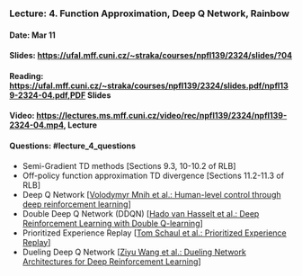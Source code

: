 ### Lecture: 4. Function Approximation, Deep Q Network, Rainbow
#### Date: Mar 11
#### Slides: https://ufal.mff.cuni.cz/~straka/courses/npfl139/2324/slides/?04
#### Reading: https://ufal.mff.cuni.cz/~straka/courses/npfl139/2324/slides.pdf/npfl139-2324-04.pdf,PDF Slides
#### Video: https://lectures.ms.mff.cuni.cz/video/rec/npfl139/2324/npfl139-2324-04.mp4, Lecture
#### Questions: #lecture_4_questions

- Semi-Gradient TD methods [Sections 9.3, 10-10.2 of RLB]
- Off-policy function approximation TD divergence [Sections 11.2-11.3 of RLB]
- Deep Q Network [[Volodymyr Mnih et al.: Human-level control through deep reinforcement learning](https://storage.googleapis.com/deepmind-media/dqn/DQNNaturePaper.pdf)]
- Double Deep Q Network (DDQN) [[Hado van Hasselt et al.: Deep Reinforcement Learning with Double Q-learning](https://arxiv.org/abs/1509.06461)]
- Prioritized Experience Replay [[Tom Schaul et al.: Prioritized Experience Replay](https://arxiv.org/abs/1511.05952)]
- Dueling Deep Q Network [[Ziyu Wang et al.: Dueling Network Architectures for Deep Reinforcement Learning](https://arxiv.org/abs/1511.06581)]
